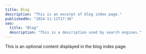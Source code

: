 ```yaml
---
title: Blog
description: "This is an excerpt of blog index page."
publishedOn: "2024-11-11T17:38"
seo:
  title: "Blog"
  description: "This is a description used by search engines."
---
```


This is an optional content displayed in the blog index page.
